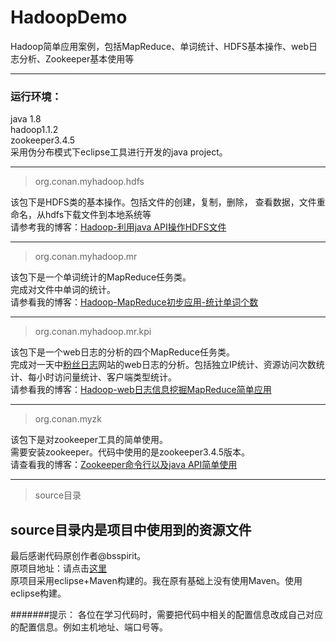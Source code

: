 # HadoopDemo
Hadoop简单应用案例，包括MapReduce、单词统计、HDFS基本操作、web日志分析、Zookeeper基本使用等  
  
------------------------------
### 运行环境：  
java 1.8  
hadoop1.1.2  
zookeeper3.4.5  
采用伪分布模式下eclipse工具进行开发的java project。    
  
  
------------------------------
>org.conan.myhadoop.hdfs    

该包下是HDFS类的基本操作。包括文件的创建，复制，删除， 查看数据，文件重命名，从hdfs下载文件到本地系统等  
请参考我的博客：[Hadoop-利用java API操作HDFS文件](http://blog.csdn.net/u010156024/article/details/50113273)  
  
  
------------------------------
>org.conan.myhadoop.mr  

该包下是一个单词统计的MapReduce任务类。  
完成对文件中单词的统计。    
请参看我的博客：[Hadoop-MapReduce初步应用-统计单词个数](http://blog.csdn.net/u010156024/article/details/50117659)  
  
  
------------------------------
>org.conan.myhadoop.mr.kpi  

该包下是一个web日志的分析的四个MapReduce任务类。  
完成对一天中[粉丝日志](http://blog.fens.me/)网站的web日志的分析。包括独立IP统计、资源访问次数统计、每小时访问量统计、客户端类型统计。  
请参看我的博客：[Hadoop-web日志信息挖掘MapReduce简单应用](http://blog.csdn.net/u010156024/article/details/50147697)  
  
  
------------------------------
>org.conan.myzk  

该包下是对zookeeper工具的简单使用。   
需要安装zookeeper。代码中使用的是zookeeper3.4.5版本。  
请查看我的博客：[Zookeeper命令行以及java API简单使用](http://blog.csdn.net/u010156024/article/details/50151029)  
  
------------------------------
>source目录    

source目录内是项目中使用到的资源文件      
------------------------------
最后感谢代码原创作者@bsspirit。    
原项目地址：请点击[这里](https://github.com/bsspirit/maven_hadoop_template)    
原项目采用eclipse+Maven构建的。我在原有基础上没有使用Maven。使用eclipse构建。    
  
#######提示：
各位在学习代码时，需要把代码中相关的配置信息改成自己对应的配置信息。例如主机地址、端口号等。  
